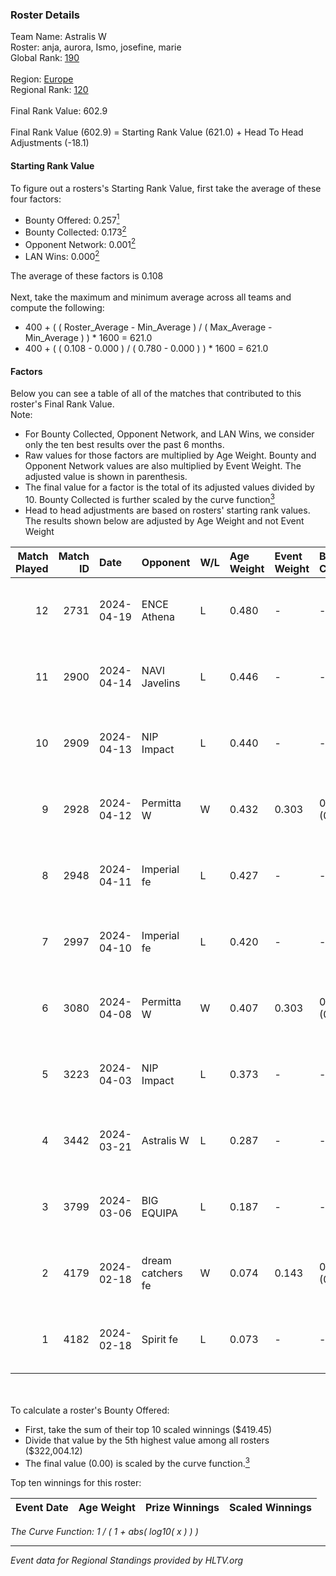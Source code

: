 ### Roster Details<br />
Team Name: Astralis W<br />
Roster: anja, aurora, Ismo, josefine, marie<br />
Global Rank: [190](../standings_global.md)<br />
<br />
Region: [Europe]( ../standings_europe.md)<br />
Regional Rank: [120]( ../standings_europe.md)<br />
<br />
Final Rank Value:  602.9<br />
<br />
Final Rank Value (602.9) = Starting Rank Value (621.0) + Head To Head Adjustments (-18.1)<br />

#### Starting Rank Value<br />
To figure out a rosters's Starting Rank Value, first take the average of these four factors:<br />
- Bounty Offered: 0.257[<sup>1</sup>](#table2)
- Bounty Collected: 0.173[<sup>2</sup>](#table1)
- Opponent Network: 0.001[<sup>2</sup>](#table1)
- LAN Wins: 0.000[<sup>2</sup>](#table1)

The average of these factors is 0.108<br />
<br />
Next, take the maximum and minimum average across all teams and compute the following:<br />
- 400 + ( ( Roster_Average - Min_Average ) / ( Max_Average - Min_Average ) ) * 1600 = 621.0
- 400 + ( ( 0.108 - 0.000 ) / ( 0.780 - 0.000 ) ) * 1600 = 621.0


#### Factors<br />
Below you can see a table of all of the matches that contributed to this roster's Final Rank Value.<br />
Note:<br />

- For Bounty Collected, Opponent Network, and LAN Wins, we consider only the ten best results over the past 6 months.
- Raw values for those factors are multiplied by Age Weight. Bounty and Opponent Network values are also multiplied by Event Weight. The adjusted value is shown in parenthesis.
- The final value for a factor is the total of its adjusted values divided by 10. Bounty Collected is further scaled by the curve function[<sup>3</sup>](#curveFunction)
- Head to head adjustments are based on rosters' starting rank values. The results shown below are adjusted by Age Weight and not Event Weight
<span id="table1"></span><br />


| Match Played | Match ID | Date       | Opponent          | W/L | Age Weight | Event Weight | Bounty Collected | Opponent Network | LAN Wins  | H2H Adj. | Roster                              |
| -: | -: | :- | :- | :- | :- | :- | :- | :- | :- | -: | :- |
|           12 |     2731 | 2024-04-19 | ENCE Athena       | L   | 0.480      | -            | -                | -                | -         |    -7.08 | anja, aurora, Ismo, josefine, marie |
|           11 |     2900 | 2024-04-14 | NAVI Javelins     | L   | 0.446      | -            | -                | -                | -         |    -3.38 | anja, aurora, Ismo, josefine, marie |
|           10 |     2909 | 2024-04-13 | NIP Impact        | L   | 0.440      | -            | -                | -                | -         |    -4.78 | anja, aurora, Ismo, josefine, marie |
|            9 |     2928 | 2024-04-12 | Permitta W        | W   | 0.432      | 0.303        | 0.000 (0.000)    | 0.016 (0.002)    | 0 (0.000) |     4.74 | anja, aurora, Ismo, josefine, marie |
|            8 |     2948 | 2024-04-11 | Imperial fe       | L   | 0.427      | -            | -                | -                | -         |    -1.12 | anja, aurora, Ismo, josefine, marie |
|            7 |     2997 | 2024-04-10 | Imperial fe       | L   | 0.420      | -            | -                | -                | -         |    -1.12 | anja, aurora, Ismo, josefine, marie |
|            6 |     3080 | 2024-04-08 | Permitta W        | W   | 0.407      | 0.303        | 0.000 (0.000)    | 0.016 (0.002)    | 0 (0.000) |     4.41 | anja, aurora, Ismo, josefine, marie |
|            5 |     3223 | 2024-04-03 | NIP Impact        | L   | 0.373      | -            | -                | -                | -         |    -4.39 | anja, aurora, Ismo, josefine, marie |
|            4 |     3442 | 2024-03-21 | Astralis W        | L   | 0.287      | -            | -                | -                | -         |    -4.06 | anja, aurora, Ismo, josefine, marie |
|            3 |     3799 | 2024-03-06 | BIG EQUIPA        | L   | 0.187      | -            | -                | -                | -         |    -1.77 | anja, aurora, Ismo, josefine, marie |
|            2 |     4179 | 2024-02-18 | dream catchers fe | W   | 0.074      | 0.143        | 0.016 (0.000)    | 0.170 (0.002)    | 0 (0.000) |     1.47 | anja, aurora, Ismo, josefine, marie |
|            1 |     4182 | 2024-02-18 | Spirit fe         | L   | 0.073      | -            | -                | -                | -         |    -1.02 | anja, aurora, Ismo, josefine, marie |

<br />
<span id="table2"></span><br />
To calculate a roster's Bounty Offered:<br />

- First, take the sum of their top 10 scaled winnings ($419.45)
- Divide that value by the 5th highest value among all rosters ($322,004.12)
- The final value (0.00) is scaled by the curve function.[<sup>3</sup>](#curveFunction)

Top ten winnings for this roster:<br />

| Event Date | Age Weight | Prize Winnings | Scaled Winnings |
| :- | -: | :- | :- |


<span id="curveFunction"></span>_The Curve Function: 1 / ( 1 + abs( log10( x ) ) )_<br />

---
_Event data for Regional Standings provided by HLTV.org_<br />
